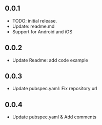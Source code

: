 ## 0.0.1

- TODO: initial release.
- Update: readme.md
- Support for Android and iOS

## 0.0.2

- Update Readme: add code example
## 0.0.3

- Update pubspec.yaml: Fix repository url
## 0.0.4

- Update pubspec.yaml & Add comments

